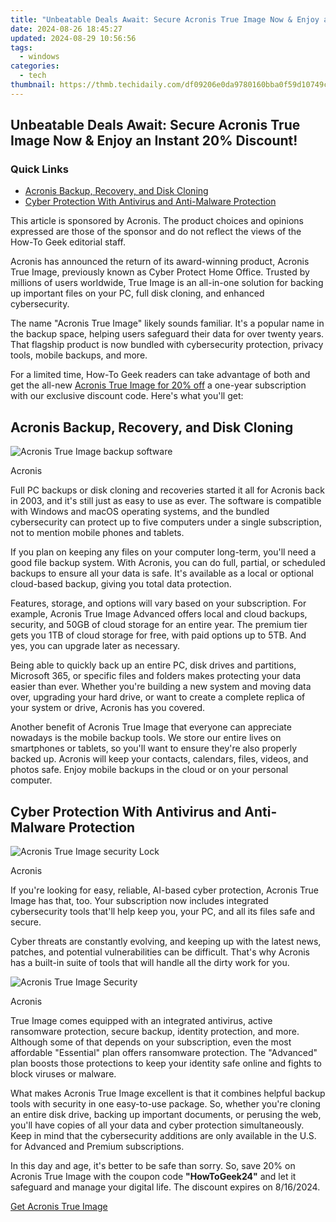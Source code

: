 ```yaml
---
title: "Unbeatable Deals Await: Secure Acronis True Image Now & Enjoy an Instant 20%% Discount!"
date: 2024-08-26 18:45:27
updated: 2024-08-29 10:56:56
tags:
  - windows
categories:
  - tech
thumbnail: https://thmb.techidaily.com/df09206e0da9780160bba0f59d10749c3990f02af6da8adb2858a8e66532d628.jpg
---
```


## Unbeatable Deals Await: Secure Acronis True Image Now & Enjoy an Instant 20% Discount!

### Quick Links

* [Acronis Backup, Recovery, and Disk Cloning](https://video-capture.techidaily.com/updated-in-2024-fixing-overencoded-obs-videos/)
* [Cyber Protection With Antivirus and Anti-Malware Protection](https://technical-tips.techidaily.com/latest-m3-macbook-pro-updates-pricing-launch-timeline-and-detailed-specifications/)

 This article is sponsored by Acronis. The product choices and opinions expressed are those of the sponsor and do not reflect the views of the How-To Geek editorial staff.

 Acronis has announced the return of its award-winning product, Acronis True Image, previously known as Cyber Protect Home Office. Trusted by millions of users worldwide, True Image is an all-in-one solution for backing up important files on your PC, full disk cloning, and enhanced cybersecurity.

 The name "Acronis True Image" likely sounds familiar. It's a popular name in the backup space, helping users safeguard their data for over twenty years. That flagship product is now bundled with cybersecurity protection, privacy tools, mobile backups, and more.

 For a limited time, How-To Geek readers can take advantage of both and get the all-new [Acronis True Image for 20% off](https://www.jdoqocy.com/click-3607085-15860434?sid=htgcontent) a one-year subscription with our exclusive discount code. Here's what you'll get:

##  Acronis Backup, Recovery, and Disk Cloning

![Acronis True Image backup software](https://static1.howtogeekimages.com/wordpress/wp-content/uploads/2024/07/acronis-backups.jpg) 

Acronis

 Full PC backups or disk cloning and recoveries started it all for Acronis back in 2003, and it's still just as easy to use as ever. The software is compatible with Windows and macOS operating systems, and the bundled cybersecurity can protect up to five computers under a single subscription, not to mention mobile phones and tablets.

 If you plan on keeping any files on your computer long-term, you'll need a good file backup system. With Acronis, you can do full, partial, or scheduled backups to ensure all your data is safe. It's available as a local or optional cloud-based backup, giving you total data protection.

 Features, storage, and options will vary based on your subscription. For example, Acronis True Image Advanced offers local and cloud backups, security, and 50GB of cloud storage for an entire year. The premium tier gets you 1TB of cloud storage for free, with paid options up to 5TB. And yes, you can upgrade later as necessary.

 Being able to quickly back up an entire PC, disk drives and partitions, Microsoft 365, or specific files and folders makes protecting your data easier than ever. Whether you're building a new system and moving data over, upgrading your hard drive, or want to create a complete replica of your system or drive, Acronis has you covered.

 Another benefit of Acronis True Image that everyone can appreciate nowadays is the mobile backup tools. We store our entire lives on smartphones or tablets, so you'll want to ensure they're also properly backed up. Acronis will keep your contacts, calendars, files, videos, and photos safe. Enjoy mobile backups in the cloud or on your personal computer.

##  Cyber Protection With Antivirus and Anti-Malware Protection

![Acronis True Image security Lock](https://static1.howtogeekimages.com/wordpress/wp-content/uploads/2024/07/acronis-lock.jpg) 

Acronis

 If you're looking for easy, reliable, AI-based cyber protection, Acronis True Image has that, too. Your subscription now includes integrated cybersecurity tools that'll help keep you, your PC, and all its files safe and secure.

 Cyber threats are constantly evolving, and keeping up with the latest news, patches, and potential vulnerabilities can be difficult. That's why Acronis has a built-in suite of tools that will handle all the dirty work for you.

![Acronis True Image Security](https://static1.howtogeekimages.com/wordpress/wp-content/uploads/2024/07/acronis-protection.jpg) 

Acronis

 True Image comes equipped with an integrated antivirus, active ransomware protection, secure backup, identity protection, and more. Although some of that depends on your subscription, even the most affordable "Essential" plan offers ransomware protection. The "Advanced" plan boosts those protections to keep your identity safe online and fights to block viruses or malware.

 What makes Acronis True Image excellent is that it combines helpful backup tools with security in one easy-to-use package. So, whether you're cloning an entire disk drive, backing up important documents, or perusing the web, you'll have copies of all your data and cyber protection simultaneously. Keep in mind that the cybersecurity additions are only available in the U.S. for Advanced and Premium subscriptions.

 In this day and age, it's better to be safe than sorry. So, save 20% on Acronis True Image with the coupon code **"HowToGeek24"** and let it safeguard and manage your digital life. The discount expires on 8/16/2024.

[Get Acronis True Image](https://www.jdoqocy.com/click-3607085-15860434?sid=htgcontent)

<ins class="adsbygoogle"
     style="display:block"
     data-ad-format="autorelaxed"
     data-ad-client="ca-pub-7571918770474297"
     data-ad-slot="1223367746"></ins>



<ins class="adsbygoogle"
     style="display:block"
     data-ad-client="ca-pub-7571918770474297"
     data-ad-slot="8358498916"
     data-ad-format="auto"
     data-full-width-responsive="true"></ins>
